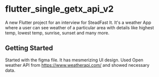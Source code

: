 # flutter_single_getx_api_v2

A new Flutter project for an interview for SteadFast It. It's a weather App where a user can see weather of a particular area with details like highest temp, lowest temp, sunrise, sunset and many more.

## Getting Started

Started with the figma file. It has mesmerizing UI design. Used Open weather API from https://www.weatherapi.com/ and showed necessary data. 
